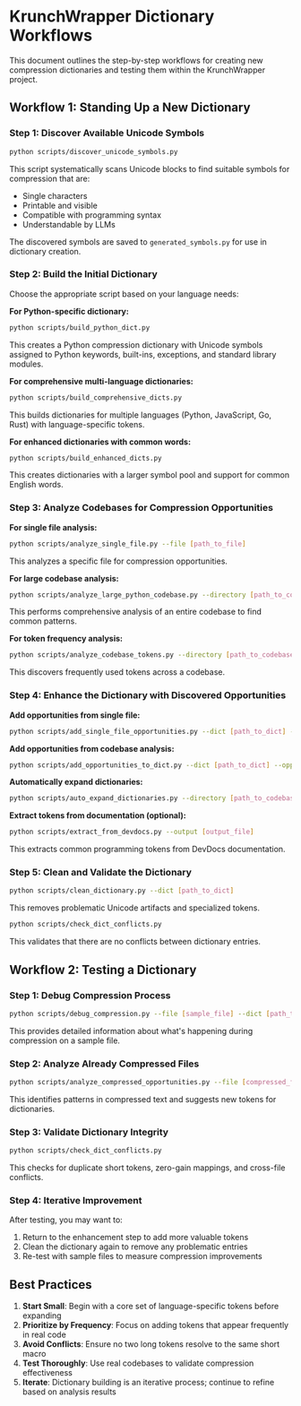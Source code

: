 # KrunchWrapper Dictionary Workflows

This document outlines the step-by-step workflows for creating new compression dictionaries and testing them within the KrunchWrapper project.

## Workflow 1: Standing Up a New Dictionary

### Step 1: Discover Available Unicode Symbols
```bash
python scripts/discover_unicode_symbols.py
```
This script systematically scans Unicode blocks to find suitable symbols for compression that are:
- Single characters
- Printable and visible
- Compatible with programming syntax
- Understandable by LLMs

The discovered symbols are saved to `generated_symbols.py` for use in dictionary creation.

### Step 2: Build the Initial Dictionary
Choose the appropriate script based on your language needs:

**For Python-specific dictionary:**
```bash
python scripts/build_python_dict.py
```
This creates a Python compression dictionary with Unicode symbols assigned to Python keywords, built-ins, exceptions, and standard library modules.

**For comprehensive multi-language dictionaries:**
```bash
python scripts/build_comprehensive_dicts.py
```
This builds dictionaries for multiple languages (Python, JavaScript, Go, Rust) with language-specific tokens.

**For enhanced dictionaries with common words:**
```bash
python scripts/build_enhanced_dicts.py
```
This creates dictionaries with a larger symbol pool and support for common English words.

### Step 3: Analyze Codebases for Compression Opportunities

**For single file analysis:**
```bash
python scripts/analyze_single_file.py --file [path_to_file]
```
This analyzes a specific file for compression opportunities.

**For large codebase analysis:**
```bash
python scripts/analyze_large_python_codebase.py --directory [path_to_codebase]
```
This performs comprehensive analysis of an entire codebase to find common patterns.

**For token frequency analysis:**
```bash
python scripts/analyze_codebase_tokens.py --directory [path_to_codebase]
```
This discovers frequently used tokens across a codebase.

### Step 4: Enhance the Dictionary with Discovered Opportunities

**Add opportunities from single file:**
```bash
python scripts/add_single_file_opportunities.py --dict [path_to_dict] --words [path_to_words.txt]
```

**Add opportunities from codebase analysis:**
```bash
python scripts/add_opportunities_to_dict.py --dict [path_to_dict] --opportunities [path_to_opportunities_file]
```

**Automatically expand dictionaries:**
```bash
python scripts/auto_expand_dictionaries.py --directory [path_to_codebase]
```

**Extract tokens from documentation (optional):**
```bash
python scripts/extract_from_devdocs.py --output [output_file]
```
This extracts common programming tokens from DevDocs documentation.

### Step 5: Clean and Validate the Dictionary
```bash
python scripts/clean_dictionary.py --dict [path_to_dict]
```
This removes problematic Unicode artifacts and specialized tokens.

```bash
python scripts/check_dict_conflicts.py
```
This validates that there are no conflicts between dictionary entries.

## Workflow 2: Testing a Dictionary

### Step 1: Debug Compression Process
```bash
python scripts/debug_compression.py --file [sample_file] --dict [path_to_dict]
```
This provides detailed information about what's happening during compression on a sample file.

### Step 2: Analyze Already Compressed Files
```bash
python scripts/analyze_compressed_opportunities.py --file [compressed_file]
```
This identifies patterns in compressed text and suggests new tokens for dictionaries.

### Step 3: Validate Dictionary Integrity
```bash
python scripts/check_dict_conflicts.py
```
This checks for duplicate short tokens, zero-gain mappings, and cross-file conflicts.

### Step 4: Iterative Improvement
After testing, you may want to:
1. Return to the enhancement step to add more valuable tokens
2. Clean the dictionary again to remove any problematic entries
3. Re-test with sample files to measure compression improvements

## Best Practices

1. **Start Small**: Begin with a core set of language-specific tokens before expanding
2. **Prioritize by Frequency**: Focus on adding tokens that appear frequently in real code
3. **Avoid Conflicts**: Ensure no two long tokens resolve to the same short macro
4. **Test Thoroughly**: Use real codebases to validate compression effectiveness
5. **Iterate**: Dictionary building is an iterative process; continue to refine based on analysis results 